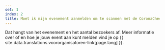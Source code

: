 ```yaml
---
set: 1
index: 2
title: Moet ik mijn evenement aanmelden om te scannen met de CoronaCheck Scanner app?
---
```

Dat hangt van het evenement en het aantal bezoekers af. Meer informatie over of en hoe je jouw event aan kunt melden vind je op {{ site.data.translations.voororganisatoren-link[page.lang] }}.  
